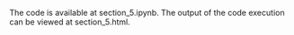 The code is available at section_5.ipynb. The output of the code execution can be viewed at section_5.html.